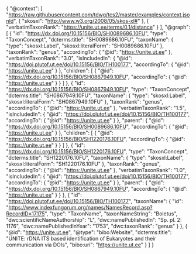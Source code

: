 {
  "@context": [
    "https://raw.githubusercontent.com/tdwg/tcs2/master/examples/context.jsonld",
    {
      "skosxl": "http://www.w3.org/2008/05/skos-xl#"
    },
    {
      "verbatimTaxonRank": "https://unite.ut.ee/terms/0.1/distance"
    }
  ],
  "@graph": [
       {
      "id": "https://dx.doi.org/10.15156/BIO/SH0089686.10FU",
      "type": "TaxonConcept",
      "dcterms:title": "SH0089686.10FU",
      "taxonName": {
        "type": "skosxl:Label",
        "skosxl:literalForm": "SH0089686.10FU"
      },
      "taxonRank": "genus",
      "accordingTo": {
        "@id": "https://unite.ut.ee"
      },
      "verbatimTaxonRank": "3.0",
      "isIncludedIn": {
        "@id": "https://doi.plutof.ut.ee/doi/10.15156/BIO/TH100177",
        "accordingTo": {
          "@id": "https://unite.ut.ee"
        }
      },
      "children": [
        {
          "@id": "https://dx.doi.org/10.15156/BIO/SH0867949.10FU",
          "accordingTo": {
            "@id": "https://unite.ut.ee"
          }
        }
      ]
    },
    {
      "id": "https://dx.doi.org/10.15156/BIO/SH0867949.10FU",
      "type": "TaxonConcept",
      "dcterms:title": "SH0867949.10FU",
      "taxonName": {
        "type": "skosxl:Label",
        "skosxl:literalForm": "SH0867949.10FU"
      },
      "taxonRank": "genus",
      "accordingTo": {
        "@id": "https://unite.ut.ee"
      },
      "verbatimTaxonRank": "1.5",
      "isIncludedIn": {
        "@id": "https://doi.plutof.ut.ee/doi/10.15156/BIO/TH100177",
        "accordingTo": {
          "@id": "https://unite.ut.ee"
        }
      },
      "parent": {
        "@id": "https://dx.doi.org/10.15156/BIO/SH0089686.10FU",
        "accordingTo": {
          "@id": "https://unite.ut.ee"
        }
      },
      "children": [
        {
          "@id": "https://dx.doi.org/10.15156/BIO/SH1220176.10FU",
          "accordingTo": {
            "@id": "https://unite.ut.ee"
          }
        }
      ]
    },
    {
      "id": "https://dx.doi.org/10.15156/BIO/SH1220176.10FU",
      "type": "TaxonConcept",
      "dcterms:title": "SH1220176.10FU",
      "taxonName": {
        "type": "skosxl:Label",
        "skosxl:literalForm": "SH1220176.10FU"
      },
      "taxonRank": "genus",
      "accordingTo": {
        "@id": "https://unite.ut.ee"
      },
      "verbatimTaxonRank": "1.0",
      "isIncludedIn": {
        "@id": "https://doi.plutof.ut.ee/doi/10.15156/BIO/TH100177",
        "accordingTo": {
          "@id": "https://unite.ut.ee"
        }
      },
      "parent": {
        "@id": "https://dx.doi.org/10.15156/BIO/SH0867949.10FU",
        "accordingTo": {
          "@id": "https://unite.ut.ee"
        }
      }
    },
    {
      "id": "https://doi.plutof.ut.ee/doi/10.15156/BIO/TH100177",
      "taxonName": {
        "id": "https://www.indexfungorum.org/names/NamesRecord.asp?RecordID=17175",
        "type": "TaxonName",
        "taxonNameString": "Boletus",
        "dwc:scientificNameAuthorship": "L",
        "dwc:namePublishedIn": "Sp. pl. 2: 1176",
        "dwc:namePublishedInYear": "1753",
        "dwc:taxonRank": "genus"
      }
    },
    {
      "@id": "https://unite.ut.ee",
      "@type": "bibo:Website",
      "dcterms:title": "UNITE: rDNA ITS based identification of Eukaryotes and their communication via DOIs",
      "bibo:uri": "https://unite.ut.ee"
    }
  ]
}

